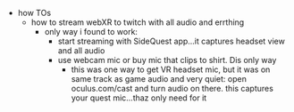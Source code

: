  * how TOs
    * how to stream webXR to twitch with all audio and errthing
      * only way i found to work:
        * start streaming with SideQuest app...it captures headset view and all audio
        * use webcam mic or buy mic that clips to shirt. Dis only way
          * this was one way to get VR headset mic, but it was on same track as game audio and very quiet: open oculus.com/cast and turn audio on there. this captures your quest mic...thaz only need for it 